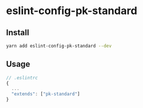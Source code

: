 # eslint-config-pk-standard

## Install

```sh
yarn add eslint-config-pk-standard --dev
```

## Usage

```javascript
// .eslintrc
{
  ...
  "extends": ["pk-standard"]
}
```
